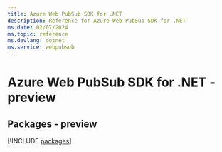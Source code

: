 ```yaml
---
title: Azure Web PubSub SDK for .NET
description: Reference for Azure Web PubSub SDK for .NET
ms.date: 02/07/2024
ms.topic: reference
ms.devlang: dotnet
ms.service: webpubsub
---
```

# Azure Web PubSub SDK for .NET - preview
## Packages - preview
[!INCLUDE [packages](web-pubsub-index.md)]